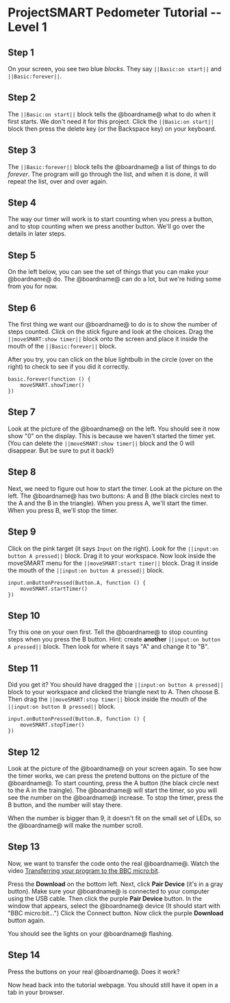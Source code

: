 # ProjectSMART Pedometer Tutorial -- Level 1

## Step 1

On your screen, you see two blue *blocks*. They say ``||Basic:on start||`` and ``||Basic:forever||``. 

## Step 2

The ``||Basic:on start||`` block tells the @boardname@ what to do when it first starts. We don't need it for this project. Click the ``||Basic:on start||`` block then press the delete key (or the Backspace key) on your keyboard.

## Step 3

The ``||Basic:forever||`` block tells the @boardname@ a list of things to do *forever*. The program will go through the list, and when it is done, it will repeat the list, over and over again.

## Step 4

The way our timer will work is to start counting when you press a button, and to stop counting when we press another button. We'll go over the details in later steps.

## Step 5

On the left below, you can see the set of things that you can make your @boardname@ do. The @boardname@ can do a lot, but we're hiding some from you for now. 

## Step 6

The first thing we want our @boardname@ to do is to show the number of steps counted. Click on the stick figure and look at the choices. Drag the  ``||moveSMART:show timer||`` block onto the screen and place it inside the mouth of the ``||Basic:forever||`` block.

After you try, you can click on the blue lightbulb in the circle (over on the right) to check to see if you did it correctly.

```blocks
basic.forever(function () {
    moveSMART.showTimer()
})
```

## Step 7

Look at the picture of the @boardname@ on the left. You should see it now show "0" on the display. This is because we haven't started the timer yet. (You can delete the ``||moveSMART:show timer||`` block and the 0 will disappear. But be sure to put it back!)

## Step 8

Next, we need to figure out how to start the timer. Look at the picture on the left. The @boardname@ has two buttons: A and B (the black circles next to the A and the B in the triangle). When you press A, we'll start the timer. When you press B, we'll stop the timer.

## Step 9

Click on the pink target (it says `Input` on the right). Look for the ``||input:on button A pressed||`` block. Drag it to your workspace. Now look inside the moveSMART menu for the ``||moveSMART:start timer||`` block. Drag it inside the mouth of the ``||input:on button A pressed||`` block.


```blocks
input.onButtonPressed(Button.A, function () {
    moveSMART.startTimer()
})
```

## Step 10

Try this one on your own first. Tell the @boardname@ to stop counting steps when you press the B button. Hint: create **another** ``||input:on button A pressed||`` block. Then look for where it says "A" and change it to "B".

## Step 11

Did you get it? You should have dragged the ``||input:on button A pressed||`` block to your workspace and clicked the triangle next to A. Then choose B. Then drag the ``||moveSMART:stop timer||`` block inside the mouth of the ``||input:on button B pressed||`` block.

```blocks
input.onButtonPressed(Button.B, function () {
    moveSMART.stopTimer()
})
```

## Step 12

Look at the picture of the @boardname@ on your screen again. To see how the timer works, we can press the pretend buttons on the picture of the @boardname@.
To start counting, press the A button (the black circle next to the A in the traingle). The @boardname@ will start the timer, so you will see the number on the @boardname@ increase. To stop the timer, press the B button, and the number will stay there.

When the number is bigger than 9, it doesn't fit on the small set of LEDs, so the @boardname@ will make the number scroll.

## Step 13

Now, we want to transfer the code onto the real @boardname@.
Watch the video [Transferring your program to the BBC micro:bit](https://www.youtube.com/watch?v=-FZ8yTnoozY).

Press the **Download** on the bottom left. Next, click **Pair Device** (it's in a gray button). Make sure your @boardname@ is connected to your computer using the USB cable. Then click the purple **Pair Device** button. In the window that appears, select the @boardname@ device (It should start with "BBC micro:bit...") Click the Connect button. Now click the purple **Download** button again.

You should see the lights on your @boardname@ flashing.

## Step 14

Press the buttons on your real @boardname@. Does it work?

Now head back into the tutorial webpage. You should still have it open in a tab in your browser.
